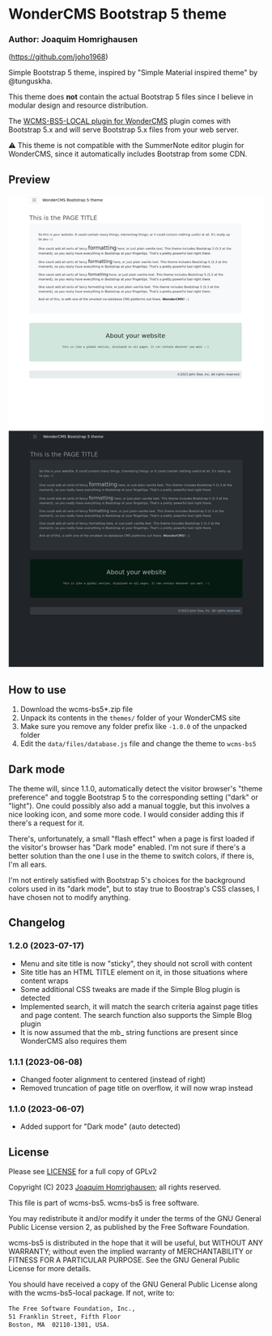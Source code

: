 # WonderCMS Bootstrap 5 theme
### Author: Joaquim Homrighausen
(https://github.com/joho1968)

Simple Bootstrap 5 theme, inspired by "Simple Material inspired theme" by @tunguskha.

This theme does **not** contain the actual Bootstrap 5 files since I believe in modular design and resource distribution.

The [WCMS-BS5-LOCAL plugin for WonderCMS](https://github.com/joho1968/wcms-bs5-local) plugin comes with Bootstrap 5.x and will serve Bootstrap 5.x files from your web server.

:warning: This theme is not compatible with the SummerNote editor plugin for WonderCMS, since it automatically includes Bootstrap from some CDN.

## Preview
![Theme preview](/preview.jpg)

## How to use
1. Download the wcms-bs5*.zip file
2. Unpack its contents in the `themes/` folder of your WonderCMS site
3. Make sure you remove any folder prefix like `-1.0.0` of the unpacked folder
4. Edit the `data/files/database.js` file and change the theme to `wcms-bs5`

## Dark mode

The theme will, since 1.1.0, automatically detect the visitor browser's "theme
preference" and toggle Bootstrap 5 to the corresponding setting ("dark" or
"light"). One could possibly also add a manual toggle, but this involves a nice
looking icon, and some more code. I would consider adding this if there's a
request for it.

There's, unfortunately, a small "flash effect" when a page is first loaded if
the visitor's browser has "Dark mode" enabled. I'm not sure if there's a better
solution than the one I use in the theme to switch colors, if there is, I'm all
ears.

I'm not entirely satisfied with Bootstrap 5's choices for the background colors
used in its "dark mode", but to stay true to Boostrap's CSS classes, I have
chosen not to modify anything.

## Changelog

### 1.2.0 (2023-07-17)
* Menu and site title is now "sticky", they should not scroll with content
* Site title has an HTML TITLE element on it, in those situations where content wraps
* Some additional CSS tweaks are made if the Simple Blog plugin is detected
* Implemented search, it will match the search criteria against page titles and page content. The search function also supports the Simple Blog plugin
* It is now assumed that the mb_ string functions are present since WonderCMS also requires them

### 1.1.1 (2023-06-08)
* Changed footer alignment to centered (instead of right)
* Removed truncation of page title on overflow, it will now wrap instead

### 1.1.0 (2023-06-07)
* Added support for "Dark mode" (auto detected)

## License

Please see [LICENSE](LICENSE) for a full copy of GPLv2

Copyright (C) 2023 [Joaquim Homrighausen](https://github.com/joho1968); all rights reserved.

This file is part of wcms-bs5. wcms-bs5 is free software.

You may redistribute it and/or modify it under the terms of the GNU General
Public License version 2, as published by the Free Software Foundation.

wcms-bs5 is distributed in the hope that it will be useful, but WITHOUT
ANY WARRANTY; without even the implied warranty of MERCHANTABILITY or FITNESS
FOR A PARTICULAR PURPOSE. See the GNU General Public License for more details.

You should have received a copy of the GNU General Public License along with
the wcms-bs5-local package. If not, write to:

```
The Free Software Foundation, Inc.,
51 Franklin Street, Fifth Floor
Boston, MA  02110-1301, USA.
```
